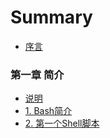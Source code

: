 # Summary

* [序言](README.md)

### 第一章 简介
* [说明](part1/README.md)
* [1. Bash简介](part1/introduction.md)
* [2. 第一个Shell脚本](part1/shell_script.md)
